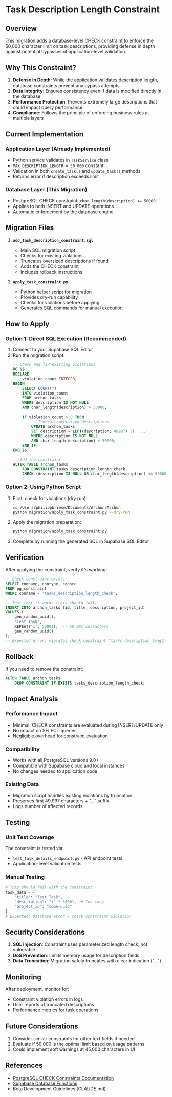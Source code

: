 # Task Description Length Constraint

## Overview

This migration adds a database-level CHECK constraint to enforce the 50,000 character limit on task descriptions, providing defense in depth against potential bypasses of application-level validation.

## Why This Constraint?

1. **Defense in Depth**: While the application validates description length, database constraints prevent any bypass attempts
2. **Data Integrity**: Ensures consistency even if data is modified directly in the database
3. **Performance Protection**: Prevents extremely large descriptions that could impact query performance
4. **Compliance**: Follows the principle of enforcing business rules at multiple layers

## Current Implementation

### Application Layer (Already Implemented)
- Python service validates in `TaskService` class
- `MAX_DESCRIPTION_LENGTH = 50_000` constant
- Validation in both `create_task()` and `update_task()` methods
- Returns error if description exceeds limit

### Database Layer (This Migration)
- PostgreSQL CHECK constraint: `char_length(description) <= 50000`
- Applies to both INSERT and UPDATE operations
- Automatic enforcement by the database engine

## Migration Files

1. **`add_task_description_constraint.sql`**
   - Main SQL migration script
   - Checks for existing violations
   - Truncates oversized descriptions if found
   - Adds the CHECK constraint
   - Includes rollback instructions

2. **`apply_task_constraint.py`**
   - Python helper script for migration
   - Provides dry-run capability
   - Checks for violations before applying
   - Generates SQL commands for manual execution

## How to Apply

### Option 1: Direct SQL Execution (Recommended)

1. Connect to your Supabase SQL Editor
2. Run the migration script:
   ```sql
   -- Check and fix existing violations
   DO $$
   DECLARE
       violation_count INTEGER;
   BEGIN
       SELECT COUNT(*)
       INTO violation_count
       FROM archon_tasks
       WHERE description IS NOT NULL 
       AND char_length(description) > 50000;
       
       IF violation_count > 0 THEN
           -- Truncate oversized descriptions
           UPDATE archon_tasks
           SET description = LEFT(description, 49997) || '...'
           WHERE description IS NOT NULL 
           AND char_length(description) > 50000;
       END IF;
   END $$;

   -- Add the constraint
   ALTER TABLE archon_tasks
       ADD CONSTRAINT tasks_description_length_check
       CHECK (description IS NULL OR char_length(description) <= 50000);
   ```

### Option 2: Using Python Script

1. First, check for violations (dry run):
   ```bash
   cd /Users/philippbriese/Documents/Archon/Archon
   python migration/apply_task_constraint.py --dry-run
   ```

2. Apply the migration preparation:
   ```bash
   python migration/apply_task_constraint.py
   ```

3. Complete by running the generated SQL in Supabase SQL Editor

## Verification

After applying the constraint, verify it's working:

```sql
-- Check constraint exists
SELECT conname, contype, consrc 
FROM pg_constraint 
WHERE conname = 'tasks_description_length_check';

-- Test that it works (this should fail)
INSERT INTO archon_tasks (id, title, description, project_id) 
VALUES (
    gen_random_uuid(), 
    'Test Task', 
    REPEAT('x', 50001),  -- 50,001 characters
    gen_random_uuid()
);
-- Expected error: violates check constraint "tasks_description_length_check"
```

## Rollback

If you need to remove the constraint:

```sql
ALTER TABLE archon_tasks 
    DROP CONSTRAINT IF EXISTS tasks_description_length_check;
```

## Impact Analysis

### Performance Impact
- Minimal: CHECK constraints are evaluated during INSERT/UPDATE only
- No impact on SELECT queries
- Negligible overhead for constraint evaluation

### Compatibility
- Works with all PostgreSQL versions 9.0+
- Compatible with Supabase cloud and local instances
- No changes needed to application code

### Existing Data
- Migration script handles existing violations by truncation
- Preserves first 49,997 characters + "..." suffix
- Logs number of affected records

## Testing

### Unit Test Coverage
The constraint is tested via:
- `test_task_details_endpoint.py` - API endpoint tests
- Application-level validation tests

### Manual Testing
```python
# This should fail with the constraint
task_data = {
    "title": "Test Task",
    "description": "x" * 50001,  # Too long
    "project_id": "some-uuid"
}
# Expected: Database error - check constraint violation
```

## Security Considerations

1. **SQL Injection**: Constraint uses parameterized length check, not vulnerable
2. **DoS Prevention**: Limits memory usage for description fields
3. **Data Truncation**: Migration safely truncates with clear indication ("...")

## Monitoring

After deployment, monitor for:
- Constraint violation errors in logs
- User reports of truncated descriptions
- Performance metrics for task operations

## Future Considerations

1. Consider similar constraints for other text fields if needed
2. Evaluate if 50,000 is the optimal limit based on usage patterns
3. Could implement soft warnings at 45,000 characters in UI

## References

- [PostgreSQL CHECK Constraints Documentation](https://www.postgresql.org/docs/current/ddl-constraints.html#DDL-CONSTRAINTS-CHECK-CONSTRAINTS)
- [Supabase Database Functions](https://supabase.com/docs/guides/database/functions)
- Beta Development Guidelines (CLAUDE.md)